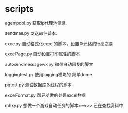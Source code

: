 <!--
 * @Author: xianxiaoyin
 * @LastEditors: xianxiaoyin
 * @Descripttion: 
 * @Date: 2019-07-09 20:47:51
 * @LastEditTime: 2020-11-16 21:22:06
-->
# scripts
agentpool.py  获取ip代理池信息.

sendmail.py   发送邮件脚本.

exce.py       自动格式化excel的脚本，设置单元格的行高之类

excelPage.py   自动设置打印属性的脚本

autosendmessagewx.py  微信自动回复的脚本

loggingtest.py   使用logging模块的 简单dome

pgtest.py  测试数据库多线程的脚本

excelFormat.py  帮兄弟做的处理excel数据 

mhxy.py  想做一个游戏自动任务的脚本===>>> 还在查找资料中
